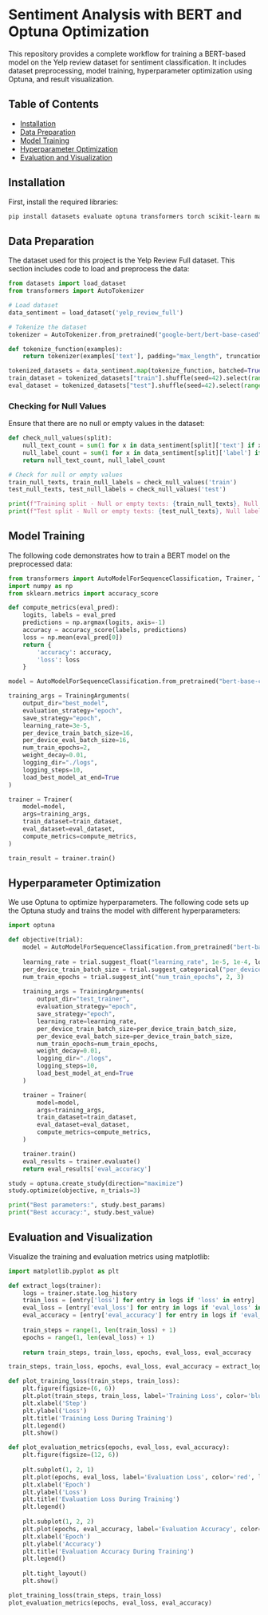 # Sentiment Analysis with BERT and Optuna Optimization

This repository provides a complete workflow for training a BERT-based model on the Yelp review dataset for sentiment classification. It includes dataset preprocessing, model training, hyperparameter optimization using Optuna, and result visualization.

## Table of Contents

- [Installation](#installation)
- [Data Preparation](#data-preparation)
- [Model Training](#model-training)
- [Hyperparameter Optimization](#hyperparameter-optimization)
- [Evaluation and Visualization](#evaluation-and-visualization)

## Installation

First, install the required libraries:

```bash
pip install datasets evaluate optuna transformers torch scikit-learn matplotlib
```

## Data Preparation
The dataset used for this project is the Yelp Review Full dataset. This section includes code to load and preprocess the data:

```python
from datasets import load_dataset
from transformers import AutoTokenizer

# Load dataset
data_sentiment = load_dataset('yelp_review_full')

# Tokenize the dataset
tokenizer = AutoTokenizer.from_pretrained("google-bert/bert-base-cased")

def tokenize_function(examples):
    return tokenizer(examples['text'], padding="max_length", truncation=True)

tokenized_datasets = data_sentiment.map(tokenize_function, batched=True)
train_dataset = tokenized_datasets["train"].shuffle(seed=42).select(range(10000))
eval_dataset = tokenized_datasets["test"].shuffle(seed=42).select(range(1000))
```
### Checking for Null Values
Ensure that there are no null or empty values in the dataset:

```python
def check_null_values(split):
    null_text_count = sum(1 for x in data_sentiment[split]['text'] if x is None or x.strip() == "")
    null_label_count = sum(1 for x in data_sentiment[split]['label'] if x is None)
    return null_text_count, null_label_count

# Check for null or empty values
train_null_texts, train_null_labels = check_null_values('train')
test_null_texts, test_null_labels = check_null_values('test')

print(f"Training split - Null or empty texts: {train_null_texts}, Null labels: {train_null_labels}")
print(f"Test split - Null or empty texts: {test_null_texts}, Null labels: {test_null_labels}")
```
## Model Training
The following code demonstrates how to train a BERT model on the preprocessed data:

```python
from transformers import AutoModelForSequenceClassification, Trainer, TrainingArguments
import numpy as np
from sklearn.metrics import accuracy_score

def compute_metrics(eval_pred):
    logits, labels = eval_pred
    predictions = np.argmax(logits, axis=-1)
    accuracy = accuracy_score(labels, predictions)
    loss = np.mean(eval_pred[0])
    return {
        'accuracy': accuracy,
        'loss': loss
    }

model = AutoModelForSequenceClassification.from_pretrained("bert-base-cased", num_labels=5)

training_args = TrainingArguments(
    output_dir="best_model",
    evaluation_strategy="epoch",
    save_strategy="epoch",
    learning_rate=3e-5,
    per_device_train_batch_size=16,
    per_device_eval_batch_size=16,
    num_train_epochs=2,
    weight_decay=0.01,
    logging_dir="./logs",
    logging_steps=10,
    load_best_model_at_end=True
)

trainer = Trainer(
    model=model,
    args=training_args,
    train_dataset=train_dataset,
    eval_dataset=eval_dataset,
    compute_metrics=compute_metrics,
)

train_result = trainer.train()
```
## Hyperparameter Optimization
We use Optuna to optimize hyperparameters. The following code sets up the Optuna study and trains the model with different hyperparameters:

```python
import optuna

def objective(trial):
    model = AutoModelForSequenceClassification.from_pretrained("bert-base-cased", num_labels=5)
    
    learning_rate = trial.suggest_float("learning_rate", 1e-5, 1e-4, log=True)
    per_device_train_batch_size = trial.suggest_categorical("per_device_train_batch_size", [8, 16])
    num_train_epochs = trial.suggest_int("num_train_epochs", 2, 3)
    
    training_args = TrainingArguments(
        output_dir="test_trainer",
        evaluation_strategy="epoch",
        save_strategy="epoch",
        learning_rate=learning_rate,
        per_device_train_batch_size=per_device_train_batch_size,
        per_device_eval_batch_size=per_device_train_batch_size,
        num_train_epochs=num_train_epochs,
        weight_decay=0.01,
        logging_dir="./logs",
        logging_steps=10,
        load_best_model_at_end=True
    )

    trainer = Trainer(
        model=model,
        args=training_args,
        train_dataset=train_dataset,
        eval_dataset=eval_dataset,
        compute_metrics=compute_metrics,
    )

    trainer.train()
    eval_results = trainer.evaluate()
    return eval_results['eval_accuracy']

study = optuna.create_study(direction="maximize")
study.optimize(objective, n_trials=3)

print("Best parameters:", study.best_params)
print("Best accuracy:", study.best_value)
```
## Evaluation and Visualization
Visualize the training and evaluation metrics using matplotlib:

```python
import matplotlib.pyplot as plt

def extract_logs(trainer):
    logs = trainer.state.log_history
    train_loss = [entry['loss'] for entry in logs if 'loss' in entry]
    eval_loss = [entry['eval_loss'] for entry in logs if 'eval_loss' in entry]
    eval_accuracy = [entry['eval_accuracy'] for entry in logs if 'eval_accuracy' in entry]
    
    train_steps = range(1, len(train_loss) + 1)
    epochs = range(1, len(eval_loss) + 1)
    
    return train_steps, train_loss, epochs, eval_loss, eval_accuracy

train_steps, train_loss, epochs, eval_loss, eval_accuracy = extract_logs(trainer)

def plot_training_loss(train_steps, train_loss):
    plt.figure(figsize=(6, 6))
    plt.plot(train_steps, train_loss, label='Training Loss', color='blue')
    plt.xlabel('Step')
    plt.ylabel('Loss')
    plt.title('Training Loss During Training')
    plt.legend()
    plt.show()

def plot_evaluation_metrics(epochs, eval_loss, eval_accuracy):
    plt.figure(figsize=(12, 6))
    
    plt.subplot(1, 2, 1)
    plt.plot(epochs, eval_loss, label='Evaluation Loss', color='red', linestyle='--')
    plt.xlabel('Epoch')
    plt.ylabel('Loss')
    plt.title('Evaluation Loss During Training')
    plt.legend()
    
    plt.subplot(1, 2, 2)
    plt.plot(epochs, eval_accuracy, label='Evaluation Accuracy', color='green')
    plt.xlabel('Epoch')
    plt.ylabel('Accuracy')
    plt.title('Evaluation Accuracy During Training')
    plt.legend()
    
    plt.tight_layout()
    plt.show()

plot_training_loss(train_steps, train_loss)
plot_evaluation_metrics(epochs, eval_loss, eval_accuracy)
```
